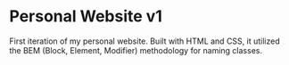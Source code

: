 # Personal Website v1
First iteration of my personal website. Built with HTML and CSS, it utilized the BEM (Block, Element, Modifier) methodology for naming classes.
